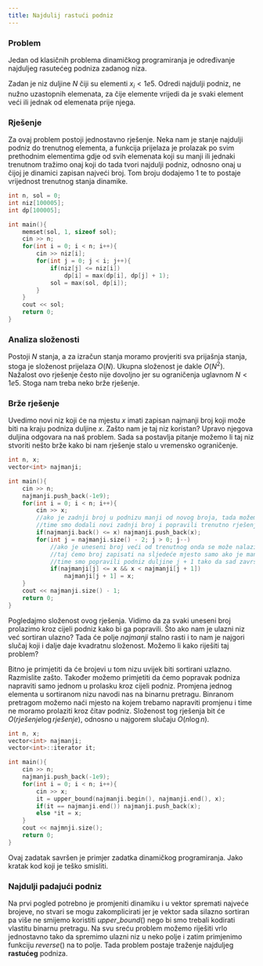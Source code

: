 ```yaml
---
title: Najdulij rastući podniz
---
```


### Problem
Jedan od klasičnih problema dinamičkog programiranja je određivanje najduljeg rasutećeg podniza zadanog niza.

Zadan je niz duljine $N$ čiji su elementi $x_i < 1e5$. Odredi najdulji podniz, ne nužno uzastopnih elemenata, za čije elemente vrijedi da je svaki element veći ili jednak od elemenata prije njega.

### Rješenje

Za ovaj problem postoji jednostavno rješenje. Neka nam je stanje najdulji podniz do trenutnog elementa, a funkcija prijelaza je prolazak po svim prethodnim elementima gdje od svih elemenata koji su manji ili jednaki trenutnom tražimo onaj koji do tada tvori najdulji podniz, odnosno onaj u čijoj je dinamici zapisan najveći broj. Tom broju dodajemo 1 te to postaje vrijednost trenutnog stanja dinamike.

```cpp
int n, sol = 0;
int niz[100005];
int dp[100005];

int main(){
    memset(sol, 1, sizeof sol);
    cin >> n;
    for(int i = 0; i < n; i++){
        cin >> niz[i];
        for(int j = 0; j < i; j++){
            if(niz[j] <= niz[i]) 
                dp[i] = max(dp[i], dp[j] + 1);
            sol = max(sol, dp[i]);
        }
    }
    cout << sol;
    return 0;
}
```

### Analiza složenosti

Postoji $N$ stanja, a za izračun stanja moramo provjeriti sva prijašnja stanja, stoga je složenost prijelaza $O(N)$. Ukupna složenost je dakle $O(N^2)$. Nažalost ovo rješenje često nije dovoljno jer su ograničenja uglavnom $N < 1e5$. Stoga nam treba neko brže rješenje.

### Brže rješenje

Uvedimo novi niz koji će na mjestu $x$ imati zapisan najmanji broj koji može biti na kraju podniza duljine $x$. Zašto nam je taj niz koristan? Upravo njegova duljina odgovara na naš problem. Sada sa postavlja pitanje možemo li taj niz stvoriti nešto brže kako bi nam rješenje stalo u vremensko ograničenje. 

```cpp
int n, x;
vector<int> najmanji;

int main(){
    cin >> n;
    najmanji.push_back(-1e9);
    for(int i = 0; i < n; i++){
        cin >> x;
        //ako je zadnji broj u podnizu manji od novog broja, tada možemo novi broj staviti kao zadnji broj u podnizu
        //time smo dodali novi zadnji broj i popravili trenutno rješenje
        if(najmanji.back() <= x) najmanji.push_back(x);
        for(int j = najmanji.size() - 2; j > 0; j--)
            //ako je uneseni broj veći od trenutnog onda se može nalaziti iza njega u potencijalnom rješenju
            //taj ćemo broj zapisati na sljedeće mjesto samo ako je manji od broja koji je tamo već zapisan kako bi popravili rješenje
            //time smo popravili podniz duljine j + 1 tako da sad završava s još manjim brojem
            if(najmanji[j] <= x && x < najmanji[j + 1])
                najmanji[j + 1] = x;
    }
    cout << najmanji.size() - 1;
    return 0;
}
```

Pogledajmo složenost ovog rješenja. Vidimo da za svaki uneseni broj prolazimo kroz cijeli podniz kako bi ga popravili. Što ako nam je ulazni niz već sortiran ulazno? Tada će polje $najmanji$ stalno rasti i to nam je najgori slučaj koji i dalje daje kvadratnu složenost. Možemo li kako riješiti taj problem?


Bitno je primjetiti da će brojevi u tom nizu uvijek biti sortirani uzlazno. Razmislite zašto. Također možemo primjetiti da ćemo popravak podniza napraviti samo jednom u prolasku kroz cijeli podniz. Promjena jednog elementa u sortiranom nizu navodi nas na binarnu pretragu. Binranom pretragom možemo naći mjesto na kojem trebamo napraviti promjenu i time ne moramo prolaziti kroz čitav podniz. Složenost tog rješenja bit će $O(rješenje \log rješenje)$, odnosno u najgorem slučaju $O(n \log n)$.

```cpp
int n, x;
vector<int> najmanji;
vector<int>::iterator it;

int main(){
    cin >> n;
    najmanji.push_back(-1e9);
    for(int i = 0; i < n; i++){
        cin >> x;
        it = upper_bound(najmanji.begin(), najmanji.end(), x);
        if(it == najmanji.end()) najmanji.push_back(x);
        else *it = x;
    }
    cout << najmnji.size();
    return 0;
}
```

Ovaj zadatak savršen je primjer zadatka dinamičkog programiranja. Jako kratak kod koji je teško smisliti.

### Najdulji padajući podniz

Na prvi pogled potrebno je promjeniti dinamiku i u vektor spremati najveće brojeve, no stvari se mogu zakomplicirati jer je vektor sada silazno sortiran pa više ne smijemo koristiti $upper\_bound()$ nego bi smo trebali kodirati vlastitu binarnu pretragu. Na svu sreću problem možemo riješiti vrlo jednostavno tako da spremimo ulazni niz u neko polje i zatim primjenimo funkciju $reverse()$ na to polje. Tada problem postaje traženje najduljeg **rastućeg** podniza.